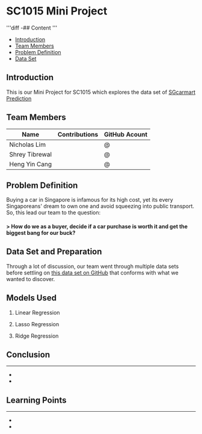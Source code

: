 # SC1015 Mini Project
'''diff
-## Content
'''
- [Introduction](#Intro)
- [Team Members](#Team)
- [Problem Definition](#Problem)
- [Data Set](#Data)

## Introduction
<a id = "Intro"></a>
This is our Mini Project for SC1015 which explores the data set of [SGcarmart Prediction](https://github.com/xianjinseow92/Data-Science-Projects/blob/master/Project_2_SgCarMart%20Price%20Prediction/notebooks/sgcarmart_used_cars_prices.csv)


## Team Members
<a id = "Team"></a>

| Name                 |              Contributions               |GitHub Acount|
|----------------------|:----------------------------------------:|---|
| Nicholas Lim         |            |@|
| Shrey Tibrewal       |   |@|
| Heng Yin Cang        |         |@|


## Problem Definition
<a id = "Problem"></a>
Buying a car in Singapore is infamous for its high cost, yet its every Singaporeans' dream to own one and avoid squeezing into public transport. So, this lead our team to the question:
#### > How do we as a buyer, decide if a car purchase is worth it and get the biggest bang for our buck?

## Data Set and Preparation
<a id = "Data"></a>
Through a lot of discussion, our team went through multiple data sets before settling on [this data set on GitHub](https://github.com/xianjinseow92/Data-Science-Projects/blob/master/Project_2_SgCarMart%20Price%20Prediction/notebooks/sgcarmart_used_cars_prices.csv) that conforms with what we wanted to discover.



## Models Used
<a id = "Problem"></a>

1. Linear Regression

2. Lasso Regression

3. Ridge Regression


## Conclusion
<hr>

- 

- 

## Learning Points
<hr>

- 

- 
